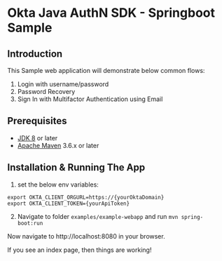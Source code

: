 # Okta Java AuthN SDK - Springboot Sample

## Introduction

This Sample web application will demonstrate below common flows:
1. Login with username/password
2. Password Recovery 
3. Sign In with Multifactor Authentication using Email

## Prerequisites

- [JDK 8][jdk-8] or later
- [Apache Maven][apache-maven] 3.6.x or later

## Installation & Running The App

1. set the below env variables:

```
export OKTA_CLIENT_ORGURL=https://{yourOktaDomain}
export OKTA_CLIENT_TOKEN={yourApiToken}
```

2. Navigate to folder `examples/example-webapp` and run `mvn spring-boot:run`

Now navigate to http://localhost:8080 in your browser.

If you see an index page, then things are working!

[jdk-8]: https://www.oracle.com/java/technologies/javase/javase-jdk8-downloads.html
[apache-maven]: https://maven.apache.org/download.cgi
